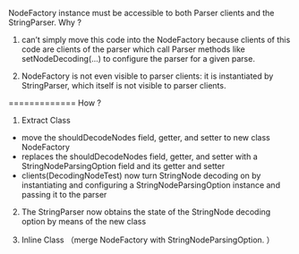 NodeFactory instance must be accessible to both Parser clients and the StringParser.
Why ?
1.  can’t simply move this code into the NodeFactory because clients of this code are clients of the parser which call Parser methods like setNodeDecoding(…) to configure the parser for a given parse.

2. NodeFactory is not even visible to parser clients: it is instantiated by StringParser, which itself is not visible to parser clients.

=============
How ?
1. Extract Class
* move the shouldDecodeNodes field, getter, and setter  to new class NodeFactory
* replaces the shouldDecodeNodes field, getter, and setter with a StringNodeParsingOption field and its getter and setter
* clients(DecodingNodeTest) now turn StringNode decoding on by instantiating and
  configuring a StringNodeParsingOption instance and passing it to the parser
2. The StringParser now obtains the state of the StringNode decoding option by  means of the new class

3. Inline Class （merge NodeFactory with StringNodeParsingOption. ）